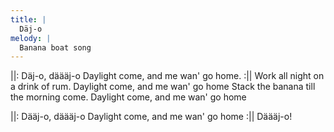 ```yaml
---
title: |
  Däj-o
melody: |
  Banana boat song
---
```

||: Däj-o, däääj-o
Daylight come, and me wan' go home. :||
Work all night on a drink of rum.
Daylight come, and me wan' go home
Stack the banana till the morning come.
Daylight come, and me wan' go home

||: Dääj-o, däääj-o
Daylight come, and me wan' go home :||
Däääj-o!